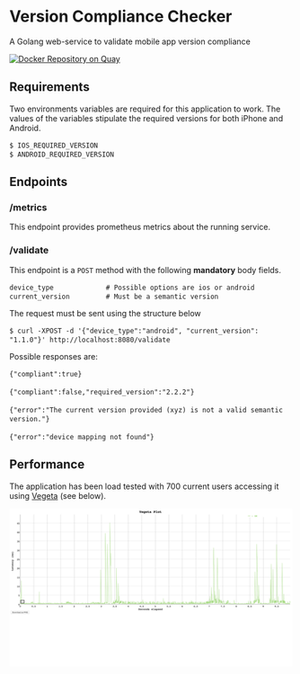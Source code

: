# Version Compliance Checker

A Golang web-service to validate mobile app version compliance

[![Docker Repository on Quay](https://quay.io/repository/swade1987/version-compliance-checker/status "Docker Repository on Quay")](https://quay.io/repository/swade1987/version-compliance-checker)

## Requirements

Two environments variables are required for this application to work.
The values of the variables stipulate the required versions for both iPhone and Android.

```
$ IOS_REQUIRED_VERSION
$ ANDROID_REQUIRED_VERSION
```

## Endpoints

### /metrics

This endpoint provides prometheus metrics about the running service.

### /validate

This endpoint is a `POST` method with the following **mandatory** body fields.

```
device_type             # Possible options are ios or android
current_version         # Must be a semantic version
```

The request must be sent using the structure below

```
$ curl -XPOST -d '{"device_type":"android", "current_version": "1.1.0"}' http://localhost:8080/validate
```

Possible responses are:

```
{"compliant":true}

{"compliant":false,"required_version":"2.2.2"}

{"error":"The current version provided (xyz) is not a valid semantic version."}

{"error":"device mapping not found"}
```

## Performance

The application has been load tested with 700 current users accessing it using [Vegeta](https://github.com/tsenart/vegeta) (see below).

![Alt text](img/vegeta-plot.png?raw=true "Load Test")